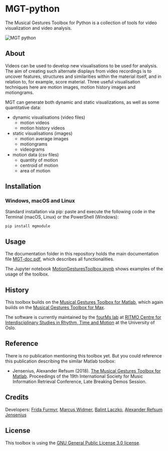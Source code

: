 # MGT-python

The Musical Gestures Toolbox for Python is a collection of tools for video visualization and video analysis.

![MGT python](https://raw.githubusercontent.com/fourMs/MGT-python/master/documentation/figures/mgt-python_640.jpg)


## About

Videos can be used to develop new visualisations to be used for analysis. The aim of creating such alternate displays from video recordings is to uncover features, structures and similarities within the material itself, and in relation to, for example, score material. Three useful visualisation techniques here are motion images, motion history images and motiongrams.

MGT can generate both dynamic and static visualizations, as well as some quantitative data:

- dynamic visualisations (video files)
    - motion videos
    - motion history videos
- static visualisations (images)
    - motion average images
    - motiongrams
    - videograms
- motion data (csv files)
    - quantity of motion
    - centroid of motion
    - area of motion


## Installation


### Windows, macOS and Linux

Standard installation via pip: paste and execute the following code in the Terminal (macOS, Linux) or the PowerShell (Windows): 

`pip install mgmodule`

## Usage

The documentation folder in this repository holds the main documentation file [MGT-doc.pdf](https://github.com/fourMs/MGT-python/blob/master/documentation/MGT_doc.pdf), which describes all functionalities.

The Jupyter notebook [MotionGesturesToolbox.ipynb](https://github.com/fourMs/MGT-python/blob/master/MotionGesturesToolbox.ipynb) shows examples of the usage of the toolbox.

## History

This toolbox builds on the [Musical Gestures Toolbox for Matlab](https://github.com/fourMs/MGT-matlab/), which again builds on the [Musical Gestures Toolbox for Max](http://www.uio.no/english/research/groups/fourms/downloads/software/musicalgesturestoolbox/).

The software is currently maintained by the [fourMs lab](https://github.com/fourMs) at [RITMO Centre for Interdisciplinary Studies in Rhythm, Time and Motion](https://www.uio.no/ritmo/english/) at the University of Oslo.

## Reference

There is no publication mentioning this toolbox yet. But you could reference this publication describing the similar Matlab toolbox:

- Jensenius, Alexander Refsum (2018). [The Musical Gestures Toolbox for Matlab](http://hdl.handle.net/10852/65559). Proceedings of the 19th International Society for Music Information Retrieval Conference, Late Breaking Demos Session.


## Credits

Developers: [Frida Furmyr](https://github.com/fridafu), [Marcus Widmer](https://github.com/marcuswidmer), [Balint Laczko](https://github.com/balintlaczko), [Alexander Refsum Jensenius](https://github.com/alexarje/)

## License

This toolbox is using the [GNU General Public License 3.0 license](https://www.gnu.org/licenses/gpl-3.0.en.html).
